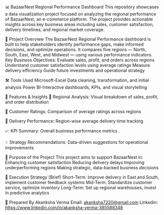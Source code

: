 📊 BazaarNest Regional Performance Dashboard
This repository showcases a data visualization project focused on analyzing the regional performance of BazaarNest, an e-commerce platform. The project provides actionable insights across key business areas including sales, customer satisfaction, delivery timelines, and regional market coverage.

📝 Project Overview
The BazaarNest Regional Performance dashboard is built to help stakeholders identify performance gaps, make informed decisions, and optimize operations. It compares five regions — North, South, East, West, and Midwest — using various performance indicators.
Key Business Objectives:
Evaluate sales, profit, and orders across regions
Understand customer satisfaction levels using average ratings
Measure delivery efficiency
Guide future investments and operational strategy

🛠️ Tools Used
Microsoft-Excel	Data cleaning, transformation, and initial analysis
Power BI-Interactive dashboards, KPIs, and visual storytelling

🎯 Features & Insights
📍 Regional Analysis: Visual breakdown of sales, profit, and order distribution

🌟 Customer Ratings: Comparison of average ratings across regions

🚚 Delivery Performance: Region-wise average delivery time tracking

📈 KPI Summary: Overall business performance metrics

💡 Strategy Recommendations: Data-driven suggestions for operational improvements

📌 Purpose of the Project
This project aims to support BazaarNest in:
Enhancing customer satisfaction
Reducing delivery delays
Improving underperforming regions
Making strategic, data-backed business decisions

📅 Execution Strategy (Brief)
Short-Term: Improve delivery in East and South, implement customer feedback systems
Mid-Term: Standardize customer service, optimize inventory
Long-Term: Set up regional warehouses, invest in predictive analytics

👤 Prepared By
Akanksha Verma
Email: akanksha7220@gmail.com
Linkedin: https://www.linkedin.com/in/akanksha-verma-385588348 








